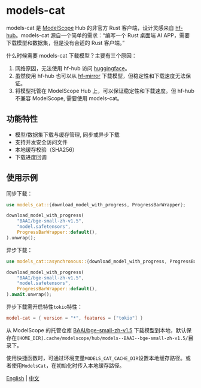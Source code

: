 # models-cat
models-cat 是 [ModelScope](https://www.modelscope.cn/) Hub 的非官方 Rust 客户端，设计灵感来自 [hf-hub](https://github.com/huggingface/hf-hub)。models-cat 源自一个简单的需求：“编写一个 Rust 桌面端 AI APP，需要下载模型和数据集，但是没有合适的 Rust 客户端。”

什么时候需要 models-cat 下载模型？主要有三个原因：
1. 网络原因，无法使用 hf-hub 访问 [huggingface](https://huggingface.co/)。
2. 虽然使用 hf-hub 也可以从 [hf-mirror](https://hf-mirror.com/) 下载模型，但稳定性和下载速度无法保证。
3. 将模型托管在 ModelScope Hub 上，可以保证稳定性和下载速度。但 hf-hub 不兼容 ModelScope, 需要使用 models-cat。

## 功能特性
- 模型/数据集下载与缓存管理, 同步或异步下载
- 支持并发安全访问文件
- 本地缓存校验（SHA256）
- 下载进度回调

## 使用示例

同步下载：

```rust
use models_cat::{download_model_with_progress, ProgressBarWrapper};

download_model_with_progress(
    "BAAI/bge-small-zh-v1.5",
    "model.safetensors",
    ProgressBarWrapper::default(),
).unwrap();
```

异步下载：

```rust
use models_cat::asynchronous::{download_model_with_progress, ProgressBarWrapper};

download_model_with_progress(
    "BAAI/bge-small-zh-v1.5",
    "model.safetensors",
    ProgressBarWrapper::default(),
).await.unwrap();
```

异步下载需开启特性`tokio`特性：

```toml
model-cat = { version = "*", features = ["tokio"] }
```

从 ModelScope 的托管仓库 [BAAI/bge-small-zh-v1.5](https://www.modelscope.cn/models/BAAI/bge-small-zh-v1.5) 下载模型到本地，默认保存在`[HOME_DIR].cache/modelscope/hub/models--BAAI--bge-small-zh-v1.5/`目录下。

使用快捷函数时，可通过环境变量`MODELS_CAT_CACHE_DIR`设置本地缓存路径。或者使用`ModelsCat`，在初始化时传入本地缓存路径。

[English](https://github.com/zhaoyii/models-cat) | [中文](https://github.com/zhaoyii/models-cat/blob/main/README.zh-CN.md)